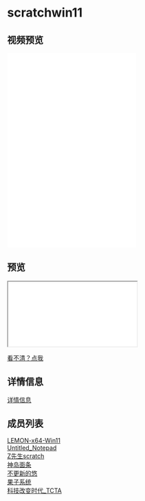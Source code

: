 <script>
var _hmt = _hmt || [];
(function() {
  var hm = document.createElement("script");
  hm.src = "https://hm.baidu.com/hm.js?900745f5364a23269d0f95e30b897c14";
  var s = document.getElementsByTagName("script")[0]; 
  s.parentNode.insertBefore(hm, s);
})();
</script>

# scratchwin11
## 视频预览

<iframe src="//player.bilibili.com/player.html?aid=726012095&bvid=BV1eS4y1a7CP&cid=584873612&page=1" scrolling="no" border="0" frameborder="no" framespacing="0" allowfullscreen="true">您的浏览器不支持iframe</iframe>  
<iframe src="//player.bilibili.com/player.html?aid=768875531&bvid=BV1Jr4y1t7aK&cid=715650518&page=1" scrolling="no" border="0" frameborder="no" framespacing="0" allowfullscreen="true">您的浏览器不支持iframe</iframe>  
<iframe src="//player.bilibili.com/player.html?aid=769129788&bvid=BV1tr4y1b7Hx&cid=724653423&page=1" scrolling="no" border="0" frameborder="no" framespacing="0" allowfullscreen="true">您的浏览器不支持iframe</iframe>  

## 预览

<iframe src="/assets/html/Windows11-16.html">您的浏览器不支持iframe</iframe>

[看不清？点我](/assets/html/Windows11-16.html)

## 详情信息
[详情信息](xiangqing.html)

## 成员列表
[LEMON-x64-Win11](https://space.bilibili.com/696040999)  
[Untitled_Notepad](https://space.bilibili.com/453790717)  
[Z先生scratch](https://space.bilibili.com/1534430885)  
[神岛面条](https://space.bilibili.com/1189800929)  
[不更新的悠](https://space.bilibili.com/500301859)  
[果子系统](https://space.bilibili.com/196597575)  
[科技改变时代_TCTA](https://space.bilibili.com/1433776051)
